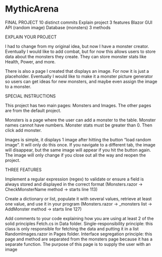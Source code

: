 # MythicArena
FINAL PROJECT
10 distinct commits
Explain project
3 features
Blazor GUI
API (random image)
Database (monsters)
3 methods



EXPLAIN YOUR PROJECT

I had to change from my original idea, but now I have a monster creator. Eventually I would like to add combat, but for now this allows users to store data about the monsters they create. They can store monster stats like Health, Power, and more.

There is also a page I created that displays an image. For now it is just a placeholder. Eventually I would like to make it a monster picture generator so users can get ideas for new monsters, and maybe even assign the image to a monster.



SPECIAL INSTRUCTIONS

This project has two main pages: Monsters and Images. The other pages are from the default project.

Monsters is a page where the user can add a monster to the table. Monster names cannot have numbers. Monster stats must be greater than 0. Then click add monster.

Images is simple, it displays 1 image after hitting the button “load random image”. It will only do this once. If you navigate to a different tab, the image will disappear, but the same image will appear if you hit the button again. The image will only change if you close out all the way and reopen the project.



THREE FEATURES

Implement a regular expression (regex) to validate or ensure a field is always stored and displayed in the correct format (Monsters.razor -> CheckMonsterName method -> starts line 113)

Create a dictionary or list, populate it with several values, retrieve at least one value, and use it in your program (Monsters.razor -> _monsters list -> AddMonster method -> starts line 127)

Add comments to your code explaining how you are using at least 2 of the solid principles
Fetch.cs in Data folder. Single-responsibility principle: this class is only responsible for fetching the data and putting it in a list
RandomImages.razor in Pages folder. Interface segregation principle: this page and method are separated from the monsters page because it has a separate function. The purpose of this page is to supply the user with an image
